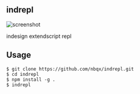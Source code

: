 ## indrepl

![screenshot](https://github.com/nbqx/indrepl/raw/master/ss/ss.gif)

indesign extendscript repl

## Usage

    $ git clone https://github.com/nbqx/indrepl.git
    $ cd indrepl
    $ npm install -g .
    $ indrepl


